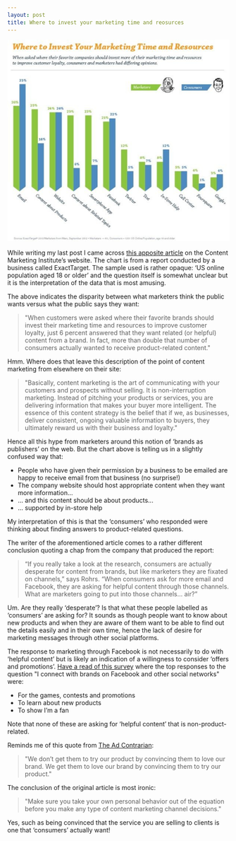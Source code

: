 ```yaml
---
layout: post
title: Where to invest your marketing time and reosurces
---
```


[![Marketing time and resources](/assets/images-inline/time-and-resources.jpg)](/assets/images-original/time-and-resources-original.jpg)

While writing my last post I came across [this apposite article](http://contentmarketinginstitute.com/2013/01/consumer-content-marketing-conundrum-more-or-less-content/) on the Content Marketing Institute’s website. The chart is from a report conducted by a business called ExactTarget. The sample used is rather opaque: ‘US online population aged 18 or older’ and the question itself is somewhat unclear but it is the interpretation of the data that is most amusing.

The above indicates the disparity between what marketers think the public wants versus what the public says they want:

> "When customers were asked where their favorite brands should invest their marketing time and resources to improve customer loyalty, just 6 percent answered that they want related (or helpful) content from a brand. In fact, more than double that number of consumers actually wanted to receive product-related content."

Hmm. Where does that leave this description of the point of content marketing from elsewhere on their site:

> "Basically, content marketing is the art of communicating with your customers and prospects without selling. It is non-interruption marketing. Instead of pitching your products or services, you are delivering information that makes your buyer more intelligent. The essence of this content strategy is the belief that if we, as businesses, deliver consistent, ongoing valuable information to buyers, they ultimately reward us with their business and loyalty."

Hence all this hype from marketers around this notion of ‘brands as publishers’ on the web. But the chart above is telling us in a slightly confused way that:

* People who have given their permission by a business to be emailed are happy to receive email from that business (no surprise!)
* The company website should host appropriate content when they want more information...
* ... and this content should be about products...
* ... supported by in-store help

My interpretation of this is that the ‘consumers’ who responded were thinking about finding answers to product-related questions.

The writer of the aforementioned article comes to a rather different conclusion quoting a chap from the company that produced the report:

> “If you really take a look at the research, consumers are actually desperate for content from brands, but like marketers they are fixated on channels,” says Rohrs. “When consumers ask for more email and Facebook, they are asking for helpful content through those channels. What are marketers going to put into those channels… air?”

Um. Are they really ‘desperate’? Is that what these people labelled as ‘consumers’ are asking for? It sounds as though people want to know about new products and when they are aware of them want to be able to find out the details easily and in their own time, hence the lack of desire for marketing messages through other social platforms.

The response to marketing through Facebook is not necessarily to do with ‘helpful content’ but is likely an indication of a willingness to consider ‘offers and promotions’. [Have a read of this survey](http://socialmediatoday.com/steve-olenski/412114/major-disconnect-between-brands-and-consumers-when-it-comes-social-media) where the top responses to the question "I connect with brands on Facebook and other social networks" were:

* For the games, contests and promotions
* To learn about new products
* To show I’m a fan

Note that none of these are asking for ‘helpful content’ that is non-product-related.

Reminds me of this quote from [The Ad Contrarian](http://adcontrarian.blogspot.co.uk/):

> "We don’t get them to try our product by convincing them to love our brand. We get them to love our brand by convincing them to try our product."

The conclusion of the original article is most ironic:

> "Make sure you take your own personal behavior out of the equation before you make any type of content marketing channel decisions."

Yes, such as being convinced that the service you are selling to clients is one that ‘consumers’ actually want!